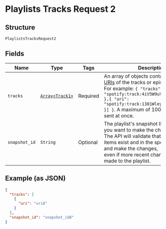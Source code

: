 
# Playlists Tracks Request 2

## Structure

`PlaylistsTracksRequest2`

## Fields

| Name | Type | Tags | Description |
|  --- | --- | --- | --- |
| `tracks` | [`Array<Track1>`](../../doc/models/track-1.md) | Required | An array of objects containing [Spotify URIs](/documentation/web-api/concepts/spotify-uris-ids) of the tracks or episodes to remove.<br>For example: `{ "tracks": [{ "uri": "spotify:track:4iV5W9uYEdYUVa79Axb7Rh" },{ "uri": "spotify:track:1301WleyT98MSxVHPZCA6M" }] }`. A maximum of 100 objects can be sent at once. |
| `snapshot_id` | `String` | Optional | The playlist's snapshot ID against which you want to make the changes.<br>The API will validate that the specified items exist and in the specified positions and make the changes,<br>even if more recent changes have been made to the playlist. |

## Example (as JSON)

```json
{
  "tracks": [
    {
      "uri": "uri8"
    }
  ],
  "snapshot_id": "snapshot_id8"
}
```

